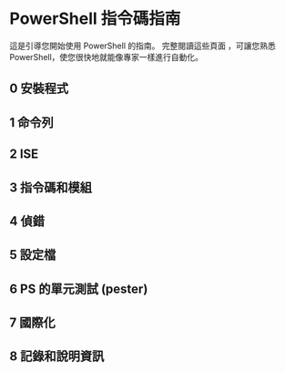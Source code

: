 #  PowerShell 指令碼指南

這是引導您開始使用 PowerShell 的指南。 完整閱讀這些頁面
，可讓您熟悉 PowerShell，使您很快地就能像專家一樣進行自動化。

##  0 安裝程式

##  1 命令列

##  2 ISE

##  3 指令碼和模組

##  4 偵錯

##  5 設定檔

##  6 PS 的單元測試 (pester)

##  7 國際化

##  8 記錄和說明資訊


<!--HONumber=May16_HO2-->


